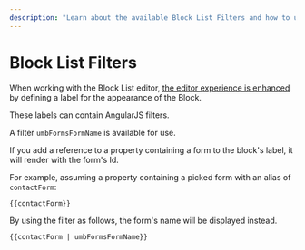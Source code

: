 ```yaml
---
description: "Learn about the available Block List Filters and how to use them."
---
```


# Block List Filters

When working with the Block List editor, [the editor experience is enhanced](../../umbraco-cms/fundamentals/backoffice/property-editors/built-in-umbraco-property-editors/block-editor/block-list-editor.md#editor-appearance) by defining a label for the appearance of the Block.

These labels can contain AngularJS filters.

A filter `umbFormsFormName` is available for use.

If you add a reference to a property containing a form to the block's label, it will render with the form's Id.

For example, assuming a property containing a picked form with an alias of `contactForm`:

```
{{contactForm}}
```

By using the filter as follows, the form's name will be displayed instead.

```
{{contactForm | umbFormsFormName}}
```
